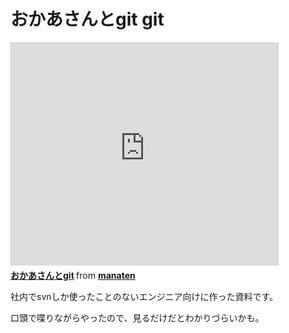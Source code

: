 おかあさんとgit
git
=====
<iframe src="http://www.slideshare.net/slideshow/embed_code/23946615" width="427" height="356" frameborder="0" marginwidth="0" marginheight="0" scrolling="no" style="border:1px solid #CCC;border-width:1px 1px 0;margin-bottom:5px" allowfullscreen webkitallowfullscreen mozallowfullscreen> </iframe> <div style="margin-bottom:5px"> <strong> <a href="http://www.slideshare.net/manaten/git-with-mother" title="おかあさんとgit" target="_blank">おかあさんとgit</a> </strong> from <strong><a href="http://www.slideshare.net/manaten" target="_blank">manaten</a></strong> </div>

社内でsvnしか使ったことのないエンジニア向けに作った資料です。

口頭で喋りながらやったので、見るだけだとわかりづらいかも。
